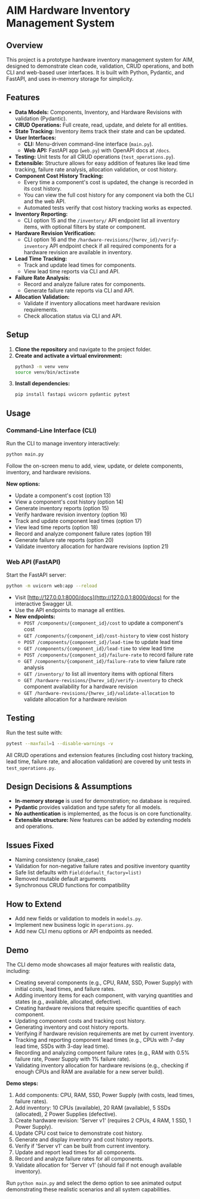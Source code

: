 # AIM Hardware Inventory Management System

## Overview
This project is a prototype hardware inventory management system for AIM, designed to demonstrate clean code, validation, CRUD operations, and both CLI and web-based user interfaces. It is built with Python, Pydantic, and FastAPI, and uses in-memory storage for simplicity.

## Features
- **Data Models:** Components, Inventory, and Hardware Revisions with validation (Pydantic).
- **CRUD Operations:** Full create, read, update, and delete for all entities.
- **State Tracking:** Inventory items track their state and can be updated.
- **User Interfaces:**
  - **CLI:** Menu-driven command-line interface (`main.py`).
  - **Web API:** FastAPI app (`web.py`) with OpenAPI docs at `/docs`.
- **Testing:** Unit tests for all CRUD operations (`test_operations.py`).
- **Extensible:** Structure allows for easy addition of features like lead time tracking, failure rate analysis, allocation validation, or cost history.
- **Component Cost History Tracking:**
  - Every time a component's cost is updated, the change is recorded in its cost history.
  - You can view the full cost history for any component via both the CLI and the web API.
  - Automated tests verify that cost history tracking works as expected.
- **Inventory Reporting:**
  - CLI option 15 and the `/inventory/` API endpoint list all inventory items, with optional filters by state or component.
- **Hardware Revision Verification:**
  - CLI option 16 and the `/hardware-revisions/{hwrev_id}/verify-inventory` API endpoint check if all required components for a hardware revision are available in inventory.
- **Lead Time Tracking:**
  - Track and update lead times for components.
  - View lead time reports via CLI and API.
- **Failure Rate Analysis:**
  - Record and analyze failure rates for components.
  - Generate failure rate reports via CLI and API.
- **Allocation Validation:**
  - Validate if inventory allocations meet hardware revision requirements.
  - Check allocation status via CLI and API.

## Setup
1. **Clone the repository** and navigate to the project folder.
2. **Create and activate a virtual environment:**
   ```sh
   python3 -m venv venv
   source venv/bin/activate
   ```
3. **Install dependencies:**
   ```sh
   pip install fastapi uvicorn pydantic pytest
   ```

## Usage
### Command-Line Interface (CLI)
Run the CLI to manage inventory interactively:
```sh
python main.py
```
Follow the on-screen menu to add, view, update, or delete components, inventory, and hardware revisions.

**New options:**
- Update a component's cost (option 13)
- View a component's cost history (option 14)
- Generate inventory reports (option 15)
- Verify hardware revision inventory (option 16)
- Track and update component lead times (option 17)
- View lead time reports (option 18)
- Record and analyze component failure rates (option 19)
- Generate failure rate reports (option 20)
- Validate inventory allocation for hardware revisions (option 21)

### Web API (FastAPI)
Start the FastAPI server:
```sh
python -m uvicorn web:app --reload
```
- Visit [http://127.0.0.1:8000/docs](http://127.0.0.1:8000/docs) for the interactive Swagger UI.
- Use the API endpoints to manage all entities.
- **New endpoints:**
  - `POST /components/{component_id}/cost` to update a component's cost
  - `GET /components/{component_id}/cost-history` to view cost history
  - `POST /components/{component_id}/lead-time` to update lead time
  - `GET /components/{component_id}/lead-time` to view lead time
  - `POST /components/{component_id}/failure-rate` to record failure rate
  - `GET /components/{component_id}/failure-rate` to view failure rate analysis
  - `GET /inventory/` to list all inventory items with optional filters
  - `GET /hardware-revisions/{hwrev_id}/verify-inventory` to check component availability for a hardware revision
  - `GET /hardware-revisions/{hwrev_id}/validate-allocation` to validate allocation for a hardware revision

## Testing
Run the test suite with:
```sh
pytest --maxfail=1 --disable-warnings -v 
```
All CRUD operations and extension features (including cost history tracking, lead time, failure rate, and allocation validation) are covered by unit tests in `test_operations.py`.

## Design Decisions & Assumptions
- **In-memory storage** is used for demonstration; no database is required.
- **Pydantic** provides validation and type safety for all models.
- **No authentication** is implemented, as the focus is on core functionality.
- **Extensible structure:** New features can be added by extending models and operations.

## Issues Fixed
- Naming consistency (snake_case)
- Validation for non-negative failure rates and positive inventory quantity
- Safe list defaults with `Field(default_factory=list)`
- Removed mutable default arguments
- Synchronous CRUD functions for compatibility

## How to Extend
- Add new fields or validation to models in `models.py`.
- Implement new business logic in `operations.py`.
- Add new CLI menu options or API endpoints as needed.

## Demo
The CLI demo mode showcases all major features with realistic data, including:
- Creating several components (e.g., CPU, RAM, SSD, Power Supply) with initial costs, lead times, and failure rates.
- Adding inventory items for each component, with varying quantities and states (e.g., available, allocated, defective).
- Creating hardware revisions that require specific quantities of each component.
- Updating component costs and tracking cost history.
- Generating inventory and cost history reports.
- Verifying if hardware revision requirements are met by current inventory.
- Tracking and reporting component lead times (e.g., CPUs with 7-day lead time, SSDs with 3-day lead time).
- Recording and analyzing component failure rates (e.g., RAM with 0.5% failure rate, Power Supply with 1% failure rate).
- Validating inventory allocation for hardware revisions (e.g., checking if enough CPUs and RAM are available for a new server build).

**Demo steps:**
1. Add components: CPU, RAM, SSD, Power Supply (with costs, lead times, failure rates).
2. Add inventory: 10 CPUs (available), 20 RAM (available), 5 SSDs (allocated), 2 Power Supplies (defective).
3. Create hardware revision: 'Server v1' (requires 2 CPUs, 4 RAM, 1 SSD, 1 Power Supply).
4. Update CPU cost twice to demonstrate cost history.
5. Generate and display inventory and cost history reports.
6. Verify if 'Server v1' can be built from current inventory.
7. Update and report lead times for all components.
8. Record and analyze failure rates for all components.
9. Validate allocation for 'Server v1' (should fail if not enough available inventory).

Run `python main.py` and select the demo option to see animated output demonstrating these realistic scenarios and all system capabilities.
